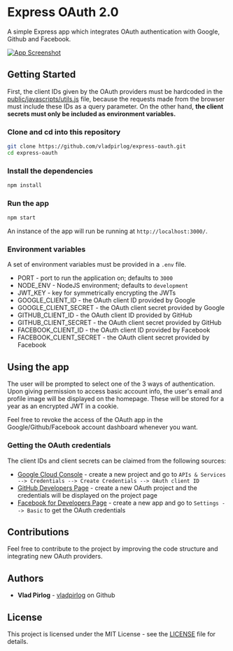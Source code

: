 # Express OAuth 2.0

A simple Express app which integrates OAuth authentication with Google, Github and Facebook.

[![App Screenshot](https://res.cloudinary.com/dpcyf1brrl/image/upload/c_scale,w_960/v1595692652/screenshots/express-oauth_rnxdlb.png)](https://res.cloudinary.com/dpcyf1brrl/image/upload/c_scale,w_960/v1595692652/screenshots/express-oauth_rnxdlb.png)

## Getting Started

First, the client IDs given by the OAuth providers must be hardcoded in
the [public/javascripts/utils.js](public/javascripts/utils.js) file, because the requests made from the browser must include these IDs as a query parameter. On the other hand, **the client secrets must only be included as environment variables.**

### Clone and cd into this repository

```bash
git clone https://github.com/vladpirlog/express-oauth.git
cd express-oauth
```

### Install the dependencies

```bash
npm install
```

### Run the app

```bash
npm start
```

An instance of the app will run be running at `http://localhost:3000/`.

### Environment variables

A set of environment variables must be provided in a `.env` file.

* PORT - port to run the application on; defaults to `3000`
* NODE_ENV - NodeJS environment; defaults to `development`
* JWT_KEY - key for symmetrically encrypting the JWTs
* GOOGLE_CLIENT_ID - the OAuth client ID provided by Google
* GOOGLE_CLIENT_SECRET - the OAuth client secret provided by Google
* GITHUB_CLIENT_ID - the OAuth client ID provided by GitHub
* GITHUB_CLIENT_SECRET - the OAuth client secret provided by GitHub
* FACEBOOK_CLIENT_ID - the OAuth client ID provided by Facebook
* FACEBOOK_CLIENT_SECRET - the OAuth client secret provided by Facebook

## Using the app

The user will be prompted to select one of the 3 ways of authentication. Upon giving permission to access basic account info, the user's email and profile image will be displayed on the homepage. These will be stored for a year as an encrypted JWT in a cookie.

Feel free to revoke the access of the OAuth app in the Google/Github/Facebook account dashboard whenever you want.

### Getting the OAuth credentials

The client IDs and client secrets can be claimed from the following sources:

* [Google Cloud Console](https://console.cloud.google.com/) - create a new project and go to `APIs & Services --> Credentials --> Create Credentials --> OAuth client ID`
* [GitHub Developers Page](https://github.com/settings/developers) - create a new OAuth project and the credentials will be displayed on the project page
* [Facebook for Developers Page](https://developers.facebook.com/apps/) - create a new app and go to `Settings --> Basic` to get the OAuth credentials

## Contributions

Feel free to contribute to the project by improving the code structure and integrating new OAuth providers.

## Authors

* **Vlad Pirlog** - [vladpirlog](https://github.com/vladpirlog) on Github

## License

This project is licensed under the MIT License - see the [LICENSE](LICENSE) file for details.
